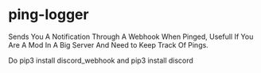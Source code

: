 # ping-logger
Sends You A Notification Through A Webhook When Pinged, Usefull If You Are A Mod In A Big Server And Need to Keep Track Of Pings.

Do pip3 install discord_webhook and pip3 install discord
